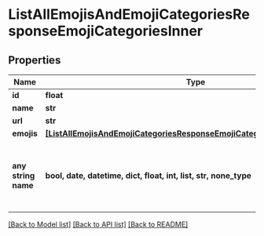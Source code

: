 # ListAllEmojisAndEmojiCategoriesResponseEmojiCategoriesInner


## Properties
Name | Type | Description | Notes
------------ | ------------- | ------------- | -------------
**id** | **float** |  | [optional] 
**name** | **str** |  | [optional] 
**url** | **str** |  | [optional] 
**emojis** | [**[ListAllEmojisAndEmojiCategoriesResponseEmojiCategoriesInnerEmojisInner]**](ListAllEmojisAndEmojiCategoriesResponseEmojiCategoriesInnerEmojisInner.md) |  | [optional] 
**any string name** | **bool, date, datetime, dict, float, int, list, str, none_type** | any string name can be used but the value must be the correct type | [optional]

[[Back to Model list]](../README.md#documentation-for-models) [[Back to API list]](../README.md#documentation-for-api-endpoints) [[Back to README]](../README.md)


